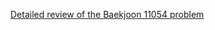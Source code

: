 [Detailed review of the Baekjoon 11054 problem](https://choicube84.github.io/study/2023/09/02/baekjoon_11054.html)
